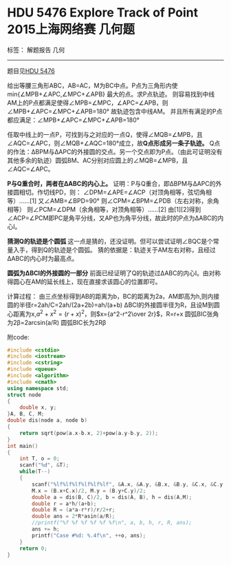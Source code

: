 ﻿# HDU 5476 Explore Track of Point 2015上海网络赛 几何题

标签： 解题报告 几何

---

题目见[HDU 5476](http://acm.hdu.edu.cn/showproblem.php?pid=5476)

给出等腰三角形ABC，AB=AC，M为BC中点。P点为三角形内使min{∠MPB+∠APC,∠MPC+∠APB} 最大的点。求P点轨迹。
则容易找到中线AM上的P点都满足使得∠MPB=∠MPC，∠APC=∠APB，则∠MPB+∠APC=∠MPC+∠APB=180°
故轨迹包含中线AM。
并且所有满足的P点都应满足：∠MPB+∠APC=∠MPC+∠APB=180°

任取中线上的一点P，可找到与之对应的一点Q，使得∠MQB=∠MPB，且∠AQC=∠APC，则∠MQB+∠AQC=180°成立，故**Q点形成另一条子轨迹。**
Q点的作法：ΔBPM与ΔAPC的外接圆的交点。另一个交点即为P点。（由此可证明没有其他多余的轨迹）圆弧BM、AC分别对应圆上的∠MQB=∠MPB，且∠AQC=∠APC。

**P与Q重合时，两者在ΔABC的内心上。**
证明：P与Q重合，即ΔBPM与ΔAPC的外接圆相切。作切线PD，则：
∠DPM=∠APE=∠ACP（对顶角相等，弦切角相等）……[1]
又∠AMB=∠BPD=90°
则∠CPM=∠BPM=∠PDB（左右对称，余角相等）
则∠PCM=∠DPM（余角相等，对顶角相等）……[2]
由[1][2]得到∠ACP=∠PCM即PC是角平分线，又AP也为角平分线，故此时的P点为ΔABC的内心I。

**猜测Q的轨迹是个圆弧**
这一点是猜的，还没证明。但可以尝试证明∠BQC是个常量入手，得到Q的轨迹是个圆弧。
猜的依据是：轨迹关于AM左右对称，且经过ΔABC的内心时为最高点。

**圆弧为ΔBCI的外接圆的一部分**
前面已经证明了Q的轨迹过ΔABC的内心I。由对称得圆心在AM的延长线上，现在直接求该圆心的位置即可。

计算过程：
由三点坐标得到AB的距离为b，BC的距离为2a，AM即高为h,则内接圆的半径r=2ah/C=2ah/(2a+2b)=ah/(a+b)
ΔBCI的外接圆半径为R，且设M到圆心距离为x,$a^2+x^2=(r+x)^2$，则$x={a^2-r^2\over 2r}$，R=r+x
圆弧BIC张角为2β=2arcsin(a/R)
圆弧BIC长为2Rβ

附code:
```cpp
#include <cstdio>
#include <iostream>
#include <cstring>
#include <queue>
#include <algorithm>
#include <cmath>
using namespace std;
struct node
{
	double x, y;
}A, B, C, M;
double dis(node a, node b)
{
	return sqrt(pow(a.x-b.x, 2)+pow(a.y-b.y, 2));
}
int main()
{
	int T, o = 0;
	scanf("%d", &T);
	while(T--)
	{
		scanf("%lf%lf%lf%lf%lf%lf", &A.x, &A.y, &B.x, &B.y, &C.x, &C.y);
		M.x = (B.x+C.x)/2, M.y = (B.y+C.y)/2;
		double a = dis(B, C)/2, b = dis(A, B), h = dis(A,M);
		double r = a*h/(a+b);
		double R = (a*a-r*r)/r/2+r;
		double ans = 2*R*asin(a/R);
		//printf("%f %f %f %f %f %f\n", a, b, h, r, R, ans);
		ans += h;
		printf("Case #%d: %.4f\n", ++o, ans);
	}
	return 0;
}
```
